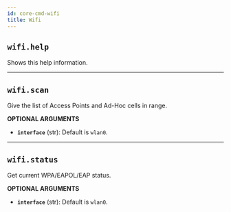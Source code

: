 ```yaml
---
id: core-cmd-wifi
title: Wifi
---
```


## `wifi.help`

Shows this help information.


----
## `wifi.scan`

Give the list of Access Points and Ad-Hoc cells in range.

**OPTIONAL ARGUMENTS**

  - **`interface`** (str): Default is `wlan0`.


----
## `wifi.status`

Get current WPA/EAPOL/EAP status.

**OPTIONAL ARGUMENTS**

  - **`interface`** (str): Default is `wlan0`.
